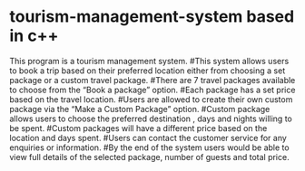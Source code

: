 # tourism-management-system based in c++
This program is a tourism management system.
#This system allows users to book a trip based on their preferred location either from
choosing a set package or a custom travel package.
#There are 7 travel packages available to choose from the “Book a package” option.
#Each package has a set price based on the travel location.
#Users are allowed to create their own custom package via the “Make a Custom
Package” option.
#Custom package allows users to choose the preferred destination , days and nights
willing to be spent.
#Custom packages will have a different price based on the location and days spent.
#Users can contact the customer service for any enquiries or information.
#By the end of the system users would be able to view full details of the selected
package, number of guests and total price.
